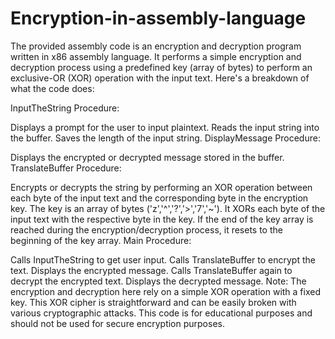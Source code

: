 # Encryption-in-assembly-language
The provided assembly code is an encryption and decryption program written in x86 assembly language. It performs a simple encryption and decryption process using a predefined key (array of bytes) to perform an exclusive-OR (XOR) operation with the input text.
Here's a breakdown of what the code does:

InputTheString Procedure:

Displays a prompt for the user to input plaintext.
Reads the input string into the buffer.
Saves the length of the input string.
DisplayMessage Procedure:

Displays the encrypted or decrypted message stored in the buffer.
TranslateBuffer Procedure:

Encrypts or decrypts the string by performing an XOR operation between each byte of the input text and the corresponding byte in the encryption key.
The key is an array of bytes ('z','^','?','>','7','~').
It XORs each byte of the input text with the respective byte in the key.
If the end of the key array is reached during the encryption/decryption process, it resets to the beginning of the key array.
Main Procedure:

Calls InputTheString to get user input.
Calls TranslateBuffer to encrypt the text.
Displays the encrypted message.
Calls TranslateBuffer again to decrypt the encrypted text.
Displays the decrypted message.
Note: The encryption and decryption here rely on a simple XOR operation with a fixed key. This XOR cipher is straightforward and can be easily broken with various cryptographic attacks. This code is for educational purposes and should not be used for secure encryption purposes.
